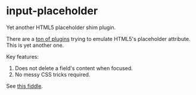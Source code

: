 input-placeholder
=================

Yet another HTML5 placeholder shim plugin.

There are a [ton of plugins](http://www.quora.com/JavaScript/Which-plugin-to-use-for-HTML5-placeholder-that-retains-the-label-on-focus) trying to emulate HTML5's placeholder attribute. This is yet another one.

Key features:

1. Does not delete a field's content when focused.
2. No messy CSS tricks required.

See [this fiddle](http://jsfiddle.net/ripper234/zSxjw/2/).